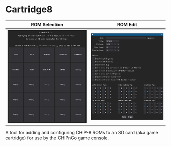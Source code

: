 # Cartridge8
|ROM Selection|ROM Edit|
|-------------|--------|
|<img src = "screenshots/rom_selection.png?raw=true">|<img src = "screenshots/rom_edit.png?raw=true">|

A tool for adding and configuring CHIP-8 ROMs to an SD card (aka game cartridge)
 for use by the CHIPnGo game console.